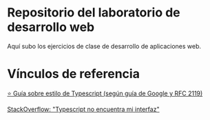 ﻿# Repositorio del laboratorio de desarrollo web
 Aquí subo los ejercicios de clase de desarrollo de aplicaciones web.


# Vínculos de referencia

<a href="https://ts.dev/style/">⭐ Guía sobre estilo de Typescript (según guía de Google y RFC 2119)</a>

<a href="https://stackoverflow.com/questions/52186608/typescript-cannot-find-interface-from-a-different-directory">StackOverflow: "Typescript no encuentra mi interfaz"</a>
